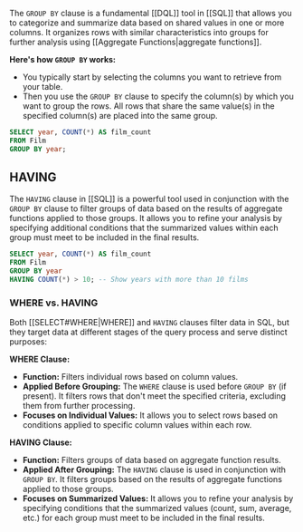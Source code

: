 
The `GROUP BY` clause is a fundamental [[DQL]] tool in [[SQL]] that allows you to categorize and summarize data based on shared values in one or more columns. It organizes rows with similar characteristics into groups for further analysis using [[Aggregate Functions|aggregate functions]].

**Here's how `GROUP BY` works:**

- You typically start by selecting the columns you want to retrieve from your table.
- Then you use the `GROUP BY` clause to specify the column(s) by which you want to group the rows. All rows that share the same value(s) in the specified column(s) are placed into the same group.

```sql
SELECT year, COUNT(*) AS film_count 
FROM Film 
GROUP BY year;
```

## HAVING

The `HAVING` clause in [[SQL]] is a powerful tool used in conjunction with the `GROUP BY` clause to filter groups of data based on the results of aggregate functions applied to those groups. It allows you to refine your analysis by specifying additional conditions that the summarized values within each group must meet to be included in the final results.

```sql
SELECT year, COUNT(*) AS film_count 
FROM Film 
GROUP BY year 
HAVING COUNT(*) > 10; -- Show years with more than 10 films
```

### WHERE vs. HAVING

Both [[SELECT#WHERE|WHERE]] and `HAVING` clauses filter data in SQL, but they target data at different stages of the query process and serve distinct purposes:

**WHERE Clause:**

- **Function:** Filters individual rows based on column values.
- **Applied Before Grouping:** The `WHERE` clause is used before `GROUP BY` (if present). It filters rows that don't meet the specified criteria, excluding them from further processing.
- **Focuses on Individual Values:** It allows you to select rows based on conditions applied to specific column values within each row.

**HAVING Clause:**

- **Function:** Filters groups of data based on aggregate function results.
- **Applied After Grouping:** The `HAVING` clause is used in conjunction with `GROUP BY`. It filters groups based on the results of aggregate functions applied to those groups.
- **Focuses on Summarized Values:** It allows you to refine your analysis by specifying conditions that the summarized values (count, sum, average, etc.) for each group must meet to be included in the final results.
